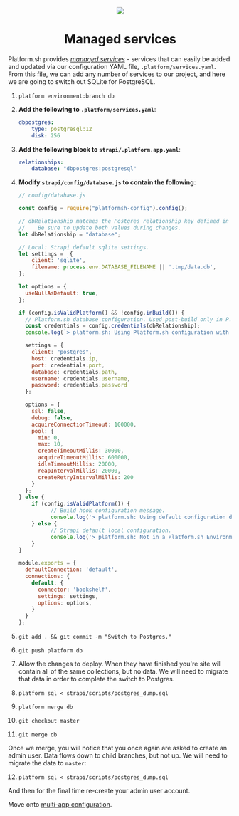 <p align="center">
  <a href="https://platform.sh/marketplace/strapi/">
    <img src="https://platform.sh/images/spots/tech/globe.svg" />
  </a>

  <h1 align="center">Managed services</h1>
</p>

Platform.sh provides [*managed services*](https://docs.platform.sh/configuration/services.html) - services that can easily be added and updated via our configuration YAML file, `.platform/services.yaml`. From this file, we can add any number of services to our project, and here we are going to switch out SQLite for PostgreSQL.

1. `platform environment:branch db`
2. **Add the following to `.platform/services.yaml`**:

    ```yaml      
    dbpostgres:
        type: postgresql:12
        disk: 256
    ```
    
3. **Add the following block to `strapi/.platform.app.yaml`**:

    ```yaml
    relationships:
        database: "dbpostgres:postgresql"
    ```
4. **Modify `strapi/config/database.js` to contain the following**:

    ```js
    // config/database.js
    
    const config = require("platformsh-config").config();

    // dbRelationship matches the Postgres relationship key defined in .platform.app.yaml. 
    //    Be sure to update both values during changes.
    let dbRelationship = "database";

    // Local: Strapi default sqlite settings.
    let settings =  {
        client: 'sqlite',
        filename: process.env.DATABASE_FILENAME || '.tmp/data.db',
    };

    let options = {
      useNullAsDefault: true,
    };

    if (config.isValidPlatform() && !config.inBuild()) {
      // Platform.sh database configuration. Used post-build only in P.sh environments.
      const credentials = config.credentials(dbRelationship);
      console.log(`> platform.sh: Using Platform.sh configuration with relationship ${dbRelationship}.`);

      settings = {
        client: "postgres",
        host: credentials.ip,
        port: credentials.port,
        database: credentials.path,
        username: credentials.username,
        password: credentials.password
      };

      options = {
        ssl: false,
        debug: false,
        acquireConnectionTimeout: 100000,
        pool: {
          min: 0,
          max: 10,
          createTimeoutMillis: 30000,
          acquireTimeoutMillis: 600000,
          idleTimeoutMillis: 20000,
          reapIntervalMillis: 20000,
          createRetryIntervalMillis: 200
        }
      };
    } else {
        if (config.isValidPlatform()) {
              // Build hook configuration message.
              console.log('> platform.sh: Using default configuration during Platform.sh build hook until relationships are available.');
        } else {
              // Strapi default local configuration.
              console.log('> platform.sh: Not in a Platform.sh Environment. Using default local sqlite configuration.');
        }
    }

    module.exports = {
      defaultConnection: 'default',
      connections: {
        default: {
          connector: 'bookshelf',
          settings: settings,
          options: options,
        }
      }
    };
    ```
5. `git add . && git commit -m "Switch to Postgres."`
6. `git push platform db`
7. Allow the changes to deploy. When they have finished you're site will contain all of the same collections, but no data. We will need to migrate that data in order to complete the switch to Postgres.
8. `platform sql < strapi/scripts/postgres_dump.sql`
9. `platform merge db`
10. `git checkout master`
11. `git merge db`

Once we merge, you will notice that you once again are asked to create an admin user. Data flows down to child branches, but not up. We will need to migrate the data to `master`:

12. `platform sql < strapi/scripts/postgres_dump.sql`

And then for the final time re-create your admin user account.

Move onto [multi-app configuration](05-multi-app.md).
